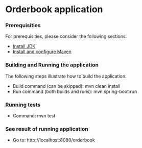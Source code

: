 # Orderbook application

### Prerequisities
For prerequisities, please consider the following sections:
* [Install JDK](https://www.geeksforgeeks.org/installation-guide/download-and-install-jdk-on-windows-mac-and-linux/)
* [Install and configure Maven](https://www.baeldung.com/install-maven-on-windows-linux-mac)

### Building and Running the application
The following steps illustrate how to build the application:
* Build command (can be skipped): mvn clean install
* Run command (both builds and runs): mvn spring-boot:run

### Running tests
* Command: mvn test

### See result of running application
* Go to: http://localhost:8080/orderbook